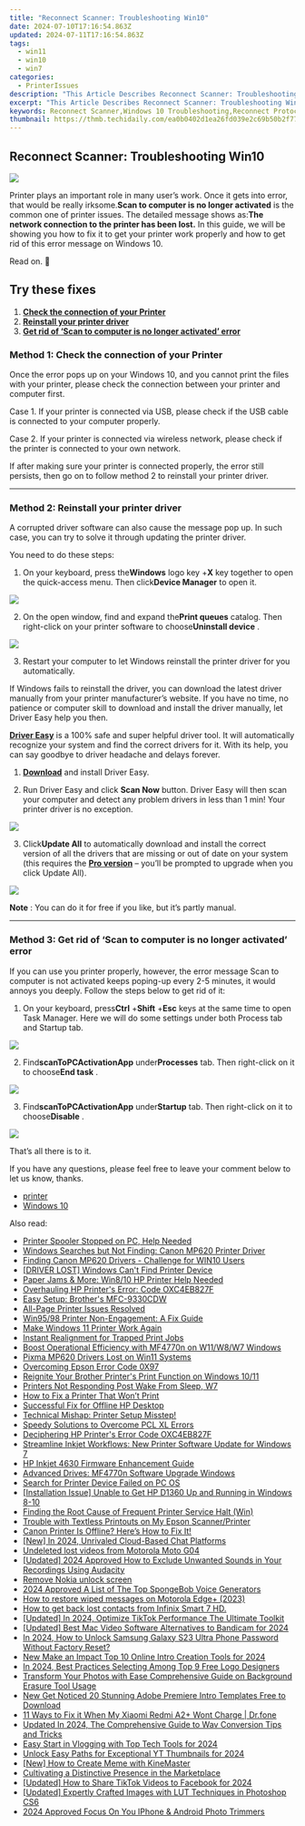 ```yaml
---
title: "Reconnect Scanner: Troubleshooting Win10"
date: 2024-07-10T17:16:54.863Z
updated: 2024-07-11T17:16:54.863Z
tags:
  - win11
  - win10
  - win7
categories:
  - PrinterIssues
description: "This Article Describes Reconnect Scanner: Troubleshooting Win10"
excerpt: "This Article Describes Reconnect Scanner: Troubleshooting Win10"
keywords: Reconnect Scanner,Windows 10 Troubleshooting,Reconnect Protocol Errors,Remote Desktop Connectivity Issues,WIN10 Connection Fixes,Device Reconnection Problems,Win10 Network Diagnostics
thumbnail: https://thmb.techidaily.com/ea0b0402d1ea26fd039e2c69b50b2f77be9bc5a66db4bea78463e158540cfbfa.jpg
---
```


## Reconnect Scanner: Troubleshooting Win10

![](https://images.drivereasy.com/wp-content/uploads/2017/07/img_597ed5f1a83a3.png)

 Printer plays an important role in many user’s work. Once it gets into error, that would be really irksome.**Scan to computer is no longer activated** is the common one of printer issues. The detailed message shows as:**The network connection to the printer has been lost.** In this guide, we will be showing you how to fix it to get your printer work properly and how to get rid of this error message on Windows 10.

Read on. 🙂

## Try these fixes

1. [**Check the connection of your Printer**](#m1)
2. [**Reinstall your printer driver**](#m2)
3. [**Get rid of ‘Scan to computer is no longer activated’ error**](#m3)

### Method 1: Check the connection of your Printer

 Once the error pops up on your Windows 10, and you cannot print the files with your printer, please check the connection between your printer and computer first.

 Case 1\. If your printer is connected via USB, please check if the USB cable is connected to your computer properly.

 Case 2\. If your printer is connected via wireless network, please check if the printer is connected to your own network.

 If after making sure your printer is connected properly, the error still persists, then go on to follow method 2 to reinstall your printer driver.

---

### Method 2: Reinstall your printer driver

 A corrupted driver software can also cause the message pop up. In such case, you can try to solve it through updating the printer driver.

You need to do these steps:

 1) On your keyboard, press the**Windows** logo key +**X** key together to open the quick-access menu. Then click**Device Manager** to open it.

![](https://images.drivereasy.com/wp-content/uploads/2017/07/img_597ecf305cb04.png)

 2) On the open window, find and expand the**Print queues** catalog. Then right-click on your printer software to choose**Uninstall device** .

![](https://images.drivereasy.com/wp-content/uploads/2017/07/img_597ecf9b29be7.jpg)

 3) Restart your computer to let Windows reinstall the printer driver for you automatically.

 If Windows fails to reinstall the driver, you can download the latest driver manually from your printer manufacturer’s website. If you have no time, no patience or computer skill to download and install the driver manually, let Driver Easy help you then.

**[Driver Easy](https://tools.techidaily.com/drivereasy/download/)**  is a 100% safe and super helpful driver tool. It will automatically recognize your system and find the correct drivers for it. With its help, you can say goodbye to driver headache and delays forever.

 1) **[Download](https://tools.techidaily.com/drivereasy/download/)**  and install Driver Easy.

 2) Run Driver Easy and click **Scan Now**   button. Driver Easy will then scan your computer and detect any problem drivers in less than 1 min! Your printer driver is no exception.

![](https://images.drivereasy.com/wp-content/uploads/2017/07/img_597af8932fbfe.jpg)

 3) Click**Update All** to automatically download and install the correct version of all the drivers that are missing or out of date on your system (this requires the [**Pro version**](https://tools.techidaily.com/drivereasy/download/) – you’ll be prompted to upgrade when you click Update All).

![](https://images.drivereasy.com/wp-content/uploads/2017/07/img_5976a910cca49.jpg)

**Note** : You can do it for free if you like, but it’s partly manual.

---

### Method 3: Get rid of ‘Scan to computer is no longer activated’ error

 If you can use you printer properly, however, the error message Scan to computer is not activated keeps poping-up every 2-5 minutes, it would annoys you deeply. Follow the steps below to get rid of it:  

 1) On your keyboard, press**Ctrl** +**Shift** +**Esc** keys at the same time to open Task Manager. Here we will do some settings under both Process tab and Startup tab.

![](https://images.drivereasy.com/wp-content/uploads/2017/07/img_597ee238c2f07.png)

 2) Find**scanToPCActivationApp** under**Processes** tab. Then right-click on it to choose**End task** .

![](https://images.drivereasy.com/wp-content/uploads/2017/07/img_597ee29de8213.png)

 3) Find**scanToPCActivationApp** under**Startup** tab. Then right-click on it to choose**Disable** .

![](https://images.drivereasy.com/wp-content/uploads/2017/07/img_597ee2dfcd442.png)

That’s all there is to it.

 If you have any questions, please feel free to leave your comment below to let us know, thanks.

* [printer](https://tools.techidaily.com/drivereasy/download/)
* [Windows 10](https://tools.techidaily.com/drivereasy/download/)

<ins class="adsbygoogle"
     style="display:block"
     data-ad-format="autorelaxed"
     data-ad-client="ca-pub-7571918770474297"
     data-ad-slot="1223367746"></ins>



<ins class="adsbygoogle"
     style="display:block"
     data-ad-client="ca-pub-7571918770474297"
     data-ad-slot="8358498916"
     data-ad-format="auto"
     data-full-width-responsive="true"></ins>



<span class="atpl-alsoreadstyle">Also read:</span>
<div><ul>
<li><a href="https://printer-issues.techidaily.com/printer-spooler-stopped-on-pc-help-needed/"><u>Printer Spooler Stopped on PC, Help Needed</u></a></li>
<li><a href="https://printer-issues.techidaily.com/windows-searches-but-not-finding-canon-mp620-printer-driver/"><u>Windows Searches but Not Finding: Canon MP620 Printer Driver</u></a></li>
<li><a href="https://printer-issues.techidaily.com/finding-canon-mp620-drivers-challenge-for-win10-users/"><u>Finding Canon MP620 Drivers - Challenge for WIN10 Users</u></a></li>
<li><a href="https://printer-issues.techidaily.com/driver-lost-windows-cant-find-printer-device/"><u>[DRIVER LOST] Windows Can't Find Printer Device</u></a></li>
<li><a href="https://printer-issues.techidaily.com/paper-jams-and-more-win810-hp-printer-help-needed/"><u>Paper Jams & More: Win8/10 HP Printer Help Needed</u></a></li>
<li><a href="https://printer-issues.techidaily.com/overhauling-hp-printers-error-code-oxc4eb827f/"><u>Overhauling HP Printer's Error: Code OXC4EB827F</u></a></li>
<li><a href="https://printer-issues.techidaily.com/easy-setup-brothers-mfc-9330cdw/"><u>Easy Setup: Brother's MFC-9330CDW</u></a></li>
<li><a href="https://printer-issues.techidaily.com/all-page-printer-issues-resolved/"><u>All-Page Printer Issues Resolved</u></a></li>
<li><a href="https://printer-issues.techidaily.com/win9598-printer-non-engagement-a-fix-guide/"><u>Win95/98 Printer Non-Engagement: A Fix Guide</u></a></li>
<li><a href="https://printer-issues.techidaily.com/make-windows-11-printer-work-again/"><u>Make Windows 11 Printer Work Again</u></a></li>
<li><a href="https://printer-issues.techidaily.com/instant-realignment-for-trapped-print-jobs/"><u>Instant Realignment for Trapped Print Jobs</u></a></li>
<li><a href="https://printer-issues.techidaily.com/boost-operational-efficiency-with-mf4770n-on-w11w8w7-windows/"><u>Boost Operational Efficiency with MF4770n on W11/W8/W7 Windows</u></a></li>
<li><a href="https://printer-issues.techidaily.com/pixma-mp620-drivers-lost-on-win11-systems/"><u>Pixma MP620 Drivers Lost on Win11 Systems</u></a></li>
<li><a href="https://printer-issues.techidaily.com/overcoming-epson-error-code-0x97/"><u>Overcoming Epson Error Code 0X97</u></a></li>
<li><a href="https://printer-issues.techidaily.com/reignite-your-brother-printers-print-function-on-windows-1011/"><u>Reignite Your Brother Printer's Print Function on Windows 10/11</u></a></li>
<li><a href="https://printer-issues.techidaily.com/printers-not-responding-post-wake-from-sleep-w7/"><u>Printers Not Responding Post Wake From Sleep, W7</u></a></li>
<li><a href="https://printer-issues.techidaily.com/1719574168670-how-to-fix-a-printer-that-wont-print/"><u>How to Fix a Printer That Won’t Print</u></a></li>
<li><a href="https://printer-issues.techidaily.com/successful-fix-for-offline-hp-desktop/"><u>Successful Fix for Offline HP Desktop</u></a></li>
<li><a href="https://printer-issues.techidaily.com/technical-mishap-printer-setup-misstep/"><u>Technical Mishap: Printer Setup Misstep!</u></a></li>
<li><a href="https://printer-issues.techidaily.com/speedy-solutions-to-overcome-pcl-xl-errors/"><u>Speedy Solutions to Overcome PCL XL Errors</u></a></li>
<li><a href="https://printer-issues.techidaily.com/deciphering-hp-printers-error-code-oxc4eb827f/"><u>Deciphering HP Printer's Error Code OXC4EB827F</u></a></li>
<li><a href="https://printer-issues.techidaily.com/streamline-inkjet-workflows-new-printer-software-update-for-windows-7/"><u>Streamline Inkjet Workflows: New Printer Software Update for Windows 7</u></a></li>
<li><a href="https://printer-issues.techidaily.com/hp-inkjet-4630-firmware-enhancement-guide/"><u>HP Inkjet 4630 Firmware Enhancement Guide</u></a></li>
<li><a href="https://printer-issues.techidaily.com/advanced-drives-mf4770n-software-upgrade-windows/"><u>Advanced Drives: MF4770n Software Upgrade Windows</u></a></li>
<li><a href="https://printer-issues.techidaily.com/search-for-printer-device-failed-on-pc-os/"><u>Search for Printer Device Failed on PC OS</u></a></li>
<li><a href="https://printer-issues.techidaily.com/installation-issue-unable-to-get-hp-d1360-up-and-running-in-windows-8-10/"><u>[Installation Issue] Unable to Get HP D1360 Up and Running in Windows 8-10</u></a></li>
<li><a href="https://printer-issues.techidaily.com/finding-the-root-cause-of-frequent-printer-service-halt-win/"><u>Finding the Root Cause of Frequent Printer Service Halt (Win)</u></a></li>
<li><a href="https://printer-issues.techidaily.com/trouble-with-textless-printouts-on-my-epson-scannerprinter/"><u>Trouble with Textless Printouts on My Epson Scanner/Printer</u></a></li>
<li><a href="https://printer-issues.techidaily.com/1719574085655-canon-printer-is-offline-heres-how-to-fix-it/"><u>Canon Printer Is Offline? Here’s How to Fix It!</u></a></li>
<li><a href="https://discord-videos.techidaily.com/new-in-2024-unrivaled-cloud-based-chat-platforms/"><u>[New] In 2024, Unrivaled Cloud-Based Chat Platforms</u></a></li>
<li><a href="https://techidaily.com/undeleted-lost-videos-from-motorola-moto-g04-by-fonelab-android-recover-video/"><u>Undeleted lost videos from Motorola Moto G04</u></a></li>
<li><a href="https://tiktok-clips.techidaily.com/updated-2024-approved-how-to-exclude-unwanted-sounds-in-your-recordings-using-audacity/"><u>[Updated] 2024 Approved  How to Exclude Unwanted Sounds in Your Recordings Using Audacity</u></a></li>
<li><a href="https://techidaily.com/remove-nokia-unlock-screen-by-drfone-android-unlock-android-unlock/"><u>Remove Nokia unlock screen</u></a></li>
<li><a href="https://ai-voice-clone.techidaily.com/2024-approved-a-list-of-the-top-spongebob-voice-generators/"><u>2024 Approved A List of The Top SpongeBob Voice Generators</u></a></li>
<li><a href="https://blog-min.techidaily.com/how-to-restore-wiped-messages-on-motorola-edgeplus-2023-by-fonelab-android-recover-messages/"><u>How to restore wiped messages on Motorola Edge+ (2023)</u></a></li>
<li><a href="https://blog-min.techidaily.com/how-to-get-back-lost-contacts-from-infinix-smart-7-hd-by-fonelab-android-recover-contacts/"><u>How to get back lost contacts from Infinix Smart 7 HD.</u></a></li>
<li><a href="https://tiktok-clips.techidaily.com/updated-in-2024-optimize-tiktok-performance-the-ultimate-toolkit/"><u>[Updated] In 2024, Optimize TikTok Performance  The Ultimate Toolkit</u></a></li>
<li><a href="https://remote-screen-capture.techidaily.com/updated-best-mac-video-software-alternatives-to-bandicam-for-2024/"><u>[Updated] Best Mac Video Software Alternatives to Bandicam for 2024</u></a></li>
<li><a href="https://android-unlock.techidaily.com/in-2024-how-to-unlock-samsung-galaxy-s23-ultra-phone-password-without-factory-reset-by-drfone-android/"><u>In 2024, How to Unlock Samsung Galaxy S23 Ultra Phone Password Without Factory Reset?</u></a></li>
<li><a href="https://video-creation-software.techidaily.com/new-make-an-impact-top-10-online-intro-creation-tools-for-2024/"><u>New Make an Impact Top 10 Online Intro Creation Tools for 2024</u></a></li>
<li><a href="https://youtube-videos.techidaily.com/in-2024-best-practices-selecting-among-top-9-free-logo-designers/"><u>In 2024, Best Practices  Selecting Among Top 9 Free Logo Designers</u></a></li>
<li><a href="https://extra-information.techidaily.com/transform-your-photos-with-ease-comprehensive-guide-on-background-erasure-tool-usage/"><u>Transform Your Photos with Ease  Comprehensive Guide on Background Erasure Tool Usage</u></a></li>
<li><a href="https://video-ai-editor.techidaily.com/new-get-noticed-20-stunning-adobe-premiere-intro-templates-free-to-download/"><u>New Get Noticed 20 Stunning Adobe Premiere Intro Templates Free to Download</u></a></li>
<li><a href="https://howto.techidaily.com/11-ways-to-fix-it-when-my-xiaomi-redmi-a2plus-wont-charge-drfone-by-drfone-fix-android-problems-fix-android-problems/"><u>11 Ways to Fix it When My Xiaomi Redmi A2+ Wont Charge | Dr.fone</u></a></li>
<li><a href="https://video-creation-software.techidaily.com/updated-in-2024-the-comprehensive-guide-to-wav-conversion-tips-and-tricks/"><u>Updated In 2024, The Comprehensive Guide to Wav Conversion Tips and Tricks</u></a></li>
<li><a href="https://fox-helps.techidaily.com/easy-start-in-vlogging-with-top-tech-tools-for-2024/"><u>Easy Start in Vlogging with Top Tech Tools for 2024</u></a></li>
<li><a href="https://eaxpv-info.techidaily.com/unlock-easy-paths-for-exceptional-yt-thumbnails-for-2024/"><u>Unlock Easy Paths for Exceptional YT Thumbnails for 2024</u></a></li>
<li><a href="https://extra-tips.techidaily.com/new-how-to-create-meme-with-kinemaster/"><u>[New] How to Create Meme with KineMaster</u></a></li>
<li><a href="https://youtube-videos.techidaily.com/cultivating-a-distinctive-presence-in-the-marketplace/"><u>Cultivating a Distinctive Presence in the Marketplace</u></a></li>
<li><a href="https://facebook-video-content.techidaily.com/updated-how-to-share-tiktok-videos-to-facebook-for-2024/"><u>[Updated] How to Share TikTok Videos to Facebook for 2024</u></a></li>
<li><a href="https://some-techniques.techidaily.com/updated-expertly-crafted-images-with-lut-techniques-in-photoshop-cs6/"><u>[Updated] Expertly Crafted Images with LUT Techniques in Photoshop CS6</u></a></li>
<li><a href="https://vp-tips.techidaily.com/2024-approved-focus-on-you-iphone-and-android-photo-trimmers/"><u>2024 Approved  Focus On You  IPhone & Android Photo Trimmers</u></a></li>
</ul></div>
